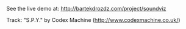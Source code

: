 See the live demo at: 
http://bartekdrozdz.com/project/soundviz

Track: 
"S.P.Y." by Codex Machine (http://www.codexmachine.co.uk/)

